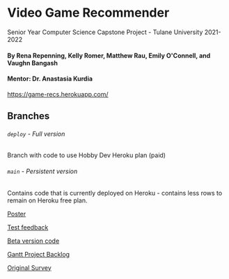 # Video Game Recommender
Senior Year Computer Science Capstone Project - Tulane University 2021-2022
#### By Rena Repenning, Kelly Romer, Matthew Rau, Emily O'Connell, and Vaughn Bangash
#### Mentor: Dr. Anastasia Kurdia

https://game-recs.herokuapp.com/

## Branches
###### `deploy` - Full version
Branch with code to use Hobby Dev Heroku plan (paid)

###### `main` - Persistent version
Contains code that is currently deployed on Heroku - contains less rows to remain on Heroku free plan.

[Poster](poster.png)

[Test feedback](betatest_feedback.csv)

[Beta version code](https://github.com/renarepenning/VideoGameRecommender)

[Gantt Project Backlog](https://docs.google.com/spreadsheets/d/15e7zwXxmEUFTCWr610AnX1VBL8vv_givecmanFnW84s/edit?usp=sharing)

[Original Survey](https://docs.google.com/spreadsheets/d/1vanuclgYFQU4Ex5IZWORW0EVqrYKykCqBGTZkM-bfWo/edit?usp=sharing)
